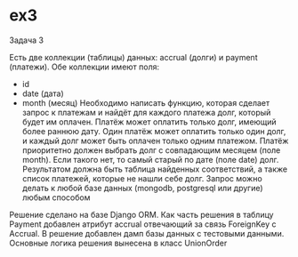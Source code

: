 # ex3
Задача 3

Есть две коллекции (таблицы) данных: accrual (долги) и payment (платежи). Обе
коллекции имеют поля:
- id
- date (дата)
- month (месяц)
Необходимо написать функцию, которая сделает запрос к платежам и найдёт для
каждого платежа долг, который будет им оплачен. Платёж может оплатить только
долг, имеющий более раннюю дату. Один платёж может оплатить только один долг, и
каждый долг может быть оплачен только одним платежом. Платёж приоритетно должен
выбрать долг с совпадающим месяцем (поле month). Если такого нет, то самый
старый по дате (поле date) долг.
Результатом должна быть таблица найденных соответствий, а также список платежей,
которые не нашли себе долг.
Запрос можно делать к любой базе данных (mongodb, postgresql или другие) любым
способом


Решение сделано на базе Django ORM.
Как часть решения в таблицу Payment добавлен атрибут accrual отвечающий за связь ForeignKey c Accrual.
В решение добавлен дамп базы данных с тестовыми данными.
Основные логика решения вынесена в класс UnionOrder
